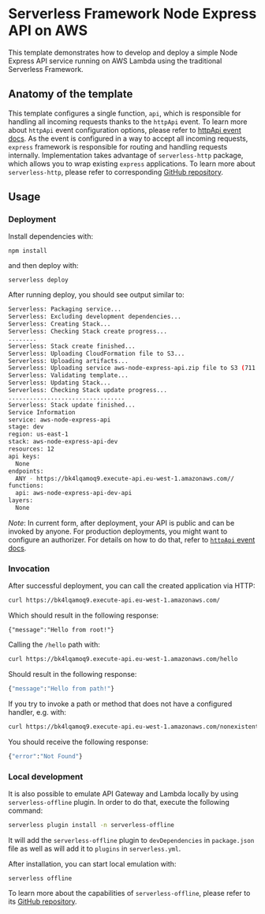 <!--
title: 'Serverless Framework Node Express API on AWS'
description: 'This template demonstrates how to develop and deploy a simple Node Express API running on AWS Lambda using the traditional Serverless Framework.'
layout: Doc
framework: v2
platform: AWS
language: nodeJS
priority: 1
authorLink: 'https://github.com/serverless'
authorName: 'Serverless, inc.'
authorAvatar: 'https://avatars1.githubusercontent.com/u/13742415?s=200&v=4'
-->

# Serverless Framework Node Express API on AWS

This template demonstrates how to develop and deploy a simple Node Express API service running on AWS Lambda using the traditional Serverless Framework.

## Anatomy of the template

This template configures a single function, `api`, which is responsible for handling all incoming requests thanks to the `httpApi` event. To learn more about `httpApi` event configuration options, please refer to [httpApi event docs](https://www.serverless.com/framework/docs/providers/aws/events/http-api/). As the event is configured in a way to accept all incoming requests, `express` framework is responsible for routing and handling requests internally. Implementation takes advantage of `serverless-http` package, which allows you to wrap existing `express` applications. To learn more about `serverless-http`, please refer to corresponding [GitHub repository](https://github.com/dougmoscrop/serverless-http).

## Usage

### Deployment

Install dependencies with:

```
npm install
```

and then deploy with:

```
serverless deploy
```

After running deploy, you should see output similar to:

```bash
Serverless: Packaging service...
Serverless: Excluding development dependencies...
Serverless: Creating Stack...
Serverless: Checking Stack create progress...
........
Serverless: Stack create finished...
Serverless: Uploading CloudFormation file to S3...
Serverless: Uploading artifacts...
Serverless: Uploading service aws-node-express-api.zip file to S3 (711.23 KB)...
Serverless: Validating template...
Serverless: Updating Stack...
Serverless: Checking Stack update progress...
.................................
Serverless: Stack update finished...
Service Information
service: aws-node-express-api
stage: dev
region: us-east-1
stack: aws-node-express-api-dev
resources: 12
api keys:
  None
endpoints:
  ANY - https://bk4lqamoq9.execute-api.eu-west-1.amazonaws.com//
functions:
  api: aws-node-express-api-dev-api
layers:
  None
```

_Note_: In current form, after deployment, your API is public and can be invoked by anyone. For production deployments, you might want to configure an authorizer. For details on how to do that, refer to [`httpApi` event docs](https://www.serverless.com/framework/docs/providers/aws/events/http-api/).

### Invocation

After successful deployment, you can call the created application via HTTP:

```bash
curl https://bk4lqamoq9.execute-api.eu-west-1.amazonaws.com/
```

Which should result in the following response:

```
{"message":"Hello from root!"}
```

Calling the `/hello` path with:

```bash
curl https://bk4lqamoq9.execute-api.eu-west-1.amazonaws.com/hello
```

Should result in the following response:

```bash
{"message":"Hello from path!"}
```

If you try to invoke a path or method that does not have a configured handler, e.g. with:

```bash
curl https://bk4lqamoq9.execute-api.eu-west-1.amazonaws.com/nonexistent
```

You should receive the following response:

```bash
{"error":"Not Found"}
```

### Local development

It is also possible to emulate API Gateway and Lambda locally by using `serverless-offline` plugin. In order to do that, execute the following command:

```bash
serverless plugin install -n serverless-offline
```

It will add the `serverless-offline` plugin to `devDependencies` in `package.json` file as well as will add it to `plugins` in `serverless.yml`.

After installation, you can start local emulation with:

```
serverless offline
```

To learn more about the capabilities of `serverless-offline`, please refer to its [GitHub repository](https://github.com/dherault/serverless-offline).
